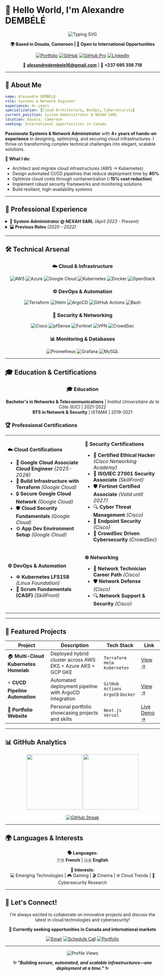 # 👋 Hello World, I'm Alexandre DEMBÉLÉ

<div align="center">

<img src="https://readme-typing-svg.herokuapp.com?font=Fira+Code&weight=600&size=24&duration=4000&pause=1000&color=00D9FF&center=true&vCenter=true&width=500&lines=Systems+%26+Network+Engineer;Cloud+%26+DevOps+Specialist;Cybersecurity+Professional;4%2B+Years+Experience" alt="Typing SVG" />

**🌍 Based in Douala, Cameroon | 🎯 Open to International Opportunities**

[![Portfolio](https://img.shields.io/badge/🌐_Portfolio-FF6B6B?style=for-the-badge&logo=vercel&logoColor=white)](https://alex-dembele-portofolio.vercel.app/)
[![GitHub](https://img.shields.io/badge/GitHub-171515?style=for-the-badge&logo=github&logoColor=white)](https://github.com/alex-dembele)
[![GitHub Pro](https://img.shields.io/badge/GitHub_Pro-24292e?style=for-the-badge&logo=github&logoColor=white)](https://github.com/alexNXH)
[![LinkedIn](https://img.shields.io/badge/LinkedIn-0077B5?style=for-the-badge&logo=linkedin&logoColor=white)](https://linkedin.com/in/alexandre-dembele-b80a01225)

📧 **alexandredembele16@gmail.com** | 📱 **+237 695 356 718**

</div>

---

## 🚀 About Me

```yaml
name: Alexandre DEMBÉLÉ
role: Systems & Network Engineer
experience: 4+ years
specialization: [Cloud Architecture, DevOps, Cybersecurity]
current_position: System Administrator @ NEXAH SARL
location: Douala, Cameroon
seeking: International opportunities in Canada
```

**Passionate Systems & Network Administrator** with **4+ years of hands-on experience** in designing, optimizing, and securing cloud infrastructures. I thrive on transforming complex technical challenges into elegant, scalable solutions.

🎯 **What I do:**
- Architect and migrate cloud infrastructures (AWS → Kubernetes)
- Design automated CI/CD pipelines that reduce deployment time by **40%**
- Optimize cloud costs through containerization (**-15% cost reduction**)
- Implement robust security frameworks and monitoring solutions
- Build resilient, high-availability systems

---

## 💼 Professional Experience

<details>
<summary><strong>🏢 System Administrator @ NEXAH SARL</strong> <em>(April 2023 - Present)</em></summary>

**Key Achievements:**
- 🔄 **Successfully migrated** AWS architecture to Kubernetes using EKS, Terraform, Helm, and ArgoCD
- ⚡ **Reduced deployment times by 40%** through GitHub Actions CI/CD automation
- 💰 **Cut cloud costs by 15%** via Docker & Kubernetes containerization
- 🛡️ **Enhanced security posture** with IAM policies, IPSec VPN, and comprehensive monitoring
- 📊 **Implemented observability** with Prometheus monitoring stack

**Technologies:** AWS (EC2, S3, IAM, VPC, RDS), Kubernetes, Docker, Terraform, Helm, ArgoCD, GitHub Actions

</details>

<details>
<summary><strong>💻 Previous Roles</strong> <em>(2020 - 2022)</em></summary>

**IT Intern @ COMETAL SA** *(Nov 2021 - Jan 2022)*
- Administered Windows Server systems and managed backup strategies

**Network Administrator Intern @ SAUNYA Cosmetics** *(Nov 2020 - Oct 2021)*
- Deployed private OpenStack cloud infrastructure
- Configured pfSense captive portal and datacenter with Proxmox cluster

</details>

---

## 🛠️ Technical Arsenal

<div align="center">

### ☁️ Cloud & Infrastructure
![AWS](https://img.shields.io/badge/AWS-FF9900?style=for-the-badge&logo=amazon-aws&logoColor=white)
![Azure](https://img.shields.io/badge/Microsoft_Azure-0078D4?style=for-the-badge&logo=microsoft-azure&logoColor=white)
![Google Cloud](https://img.shields.io/badge/Google_Cloud-4285F4?style=for-the-badge&logo=google-cloud&logoColor=white)
![Kubernetes](https://img.shields.io/badge/Kubernetes-326CE5?style=for-the-badge&logo=kubernetes&logoColor=white)
![Docker](https://img.shields.io/badge/Docker-2496ED?style=for-the-badge&logo=docker&logoColor=white)
![OpenStack](https://img.shields.io/badge/OpenStack-ED1944?style=for-the-badge&logo=openstack&logoColor=white)

### ⚙️ DevOps & Automation
![Terraform](https://img.shields.io/badge/Terraform-623CE4?style=for-the-badge&logo=terraform&logoColor=white)
![Helm](https://img.shields.io/badge/Helm-0F1689?style=for-the-badge&logo=helm&logoColor=white)
![ArgoCD](https://img.shields.io/badge/ArgoCD-EF7B4D?style=for-the-badge&logo=argo&logoColor=white)
![GitHub Actions](https://img.shields.io/badge/GitHub_Actions-2088FF?style=for-the-badge&logo=github-actions&logoColor=white)
![Bash](https://img.shields.io/badge/Bash_Scripting-4EAA25?style=for-the-badge&logo=gnu-bash&logoColor=white)

### 🔐 Security & Networking
![Cisco](https://img.shields.io/badge/Cisco-1BA0D7?style=for-the-badge&logo=cisco&logoColor=white)
![pfSense](https://img.shields.io/badge/pfSense-212121?style=for-the-badge&logo=pfsense&logoColor=white)
![Fortinet](https://img.shields.io/badge/Fortinet-EE3124?style=for-the-badge&logo=fortinet&logoColor=white)
![VPN](https://img.shields.io/badge/IPSec_VPN-0078D7?style=for-the-badge&logo=openvpn&logoColor=white)
![CrowdSec](https://img.shields.io/badge/CrowdSec-FF6B35?style=for-the-badge&logo=crowdsec&logoColor=white)

### 📊 Monitoring & Databases
![Prometheus](https://img.shields.io/badge/Prometheus-E6522C?style=for-the-badge&logo=prometheus&logoColor=white)
![Grafana](https://img.shields.io/badge/Grafana-F46800?style=for-the-badge&logo=grafana&logoColor=white)
![MySQL](https://img.shields.io/badge/MySQL-4479A1?style=for-the-badge&logo=mysql&logoColor=white)

</div>

---

## 🎓 Education & Certifications

<div align="center">

### 🎓 Education
**Bachelor's in Networks & Telecommunications** | *Institut Universitaire de la Côte (IUC)* | 2021-2022  
**BTS in Network & Security** | *ISTAMA* | 2019-2021

</div>

### 🏆 Professional Certifications

<table>
<tr>
<td width="50%">

**☁️ Cloud Certifications**
- 🥇 **Google Cloud Associate Cloud Engineer** *(2025-2028)*
- 🔧 **Build Infrastructure with Terraform** *(Google Cloud)*
- 🔒 **Secure Google Cloud Network** *(Google Cloud)*
- 🛡️ **Cloud Security Fundamentals** *(Google Cloud)*
- ⚙️ **App Dev Environment Setup** *(Google Cloud)*

</td>
<td width="50%">

**🔐 Security Certifications**
- 🎯 **Certified Ethical Hacker** *(Cisco Networking Academy)*
- 📜 **ISO/IEC 27001 Security Associate** *(SkillFront)*
- 🛡️ **Fortinet Certified Associate** *(Valid until 2027)*
- 🔍 **Cyber Threat Management** *(Cisco)*
- 🛑 **Endpoint Security** *(Cisco)*
- 🥷 **CrowdSec Driven Cybersecurity** *(CrowdSec)*

</td>
</tr>
<tr>
<td width="50%">

**⚙️ DevOps & Automation**
- ☸️ **Kubernetes LFS158** *(Linux Foundation)*
- 🔄 **Scrum Fundamentals (CASF)** *(SkillFront)*

</td>
<td width="50%">

**🌐 Networking**
- 🔧 **Network Technician Career Path** *(Cisco)*
- 🛡️ **Network Defense** *(Cisco)*
- 🔍 **Network Support & Security** *(Cisco)*

</td>
</tr>
</table>

---

## 🚀 Featured Projects

<div align="center">

| Project | Description | Tech Stack | Link |
|---------|-------------|------------|------|
| 🏠 **Multi-Cloud Kubernetes Homelab** | Deployed hybrid cluster across AWS EKS + Azure AKS + GCP GKE | `Terraform` `Helm` `Kubernetes` | [View →](https://github.com/alex-dembele) |
| ⚡ **CI/CD Pipeline Automation** | Automated deployment pipeline with ArgoCD integration | `GitHub Actions` `ArgoCD` `Docker` | [View →](https://github.com/alex-dembele) |
| 🎯 **Portfolio Website** | Personal portfolio showcasing projects and skills | `Next.js` `Vercel` | [Live Demo →](https://alex-dembele-portofolio.vercel.app/) |

</div>

---

## 📊 GitHub Analytics

<div align="center">

<img height="180em" src="https://github-readme-stats.vercel.app/api?username=alex-dembele&show_icons=true&theme=tokyonight&include_all_commits=true&count_private=true"/>
<img height="180em" src="https://github-readme-stats.vercel.app/api/top-langs/?username=alex-dembele&layout=compact&langs_count=7&theme=tokyonight"/>

</div>

<div align="center">

[![GitHub Streak](https://github-readme-streak-stats.herokuapp.com/?user=alex-dembele&theme=tokyonight)](https://git.io/streak-stats)

</div>

---

## 🌍 Languages & Interests

<div align="center">

**🗣️ Languages:**  
🇫🇷 **French** | 🇬🇧 **English**

**🎯 Interests:**  
💻 Emerging Technologies | 🎮 Gaming | 🎬 Cinema | 🌐 Cloud Trends | 🔐 Cybersecurity Research

</div>

---

## 🤝 Let's Connect!

<div align="center">

I'm always excited to collaborate on innovative projects and discuss the latest in cloud technologies and cybersecurity!

**💼 Currently seeking opportunities in Canada and international markets**

[![Email](https://img.shields.io/badge/Email_Me-D14836?style=for-the-badge&logo=gmail&logoColor=white)](mailto:alexandredembele16@gmail.com)
[![Schedule Call](https://img.shields.io/badge/Schedule_Call-00C851?style=for-the-badge&logo=whatsapp&logoColor=white)](tel:+237695356718)
[![Portfolio](https://img.shields.io/badge/View_Portfolio-FF6B6B?style=for-the-badge&logo=vercel&logoColor=white)](https://alex-dembele-portofolio.vercel.app/)

---

<img src="https://komarev.com/ghpvc/?username=alex-dembele&label=Profile%20Views&color=0e75b6&style=flat" alt="Profile Views" />

**✨ _"Building secure, automated, and scalable infrastructures—one deployment at a time."_ ✨**

</div>
